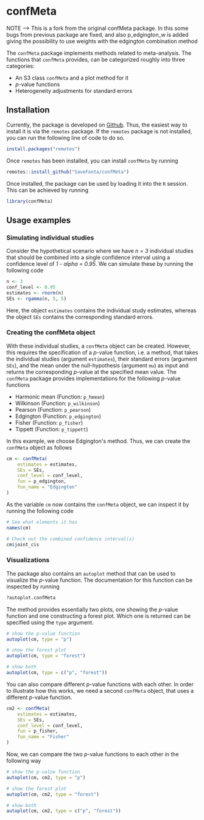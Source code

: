 # confMeta

NOTE --> This is a fork from the original confMeta package. In this some bugs from previous package are fixed, and also p_edgington_w is added giving the possibility to use weights with the edgington combination method

The `confMeta` package implements methods related to meta-analysis. The
functions that `confMeta` provides, can be categorized roughly into three
categories:

* An S3 class `confMeta` and a plot method for it
* *p*-value functions
* Heterogeneity adjustments for standard errors

## Installation

Currently, the package is developed on
[Github](https://github.com/felix-hof/confMeta). Thus, the easiest way to
install it is via the `remotes` package. If the `remotes` package is not
installed, you can run the following line of code to do so.

```r
install.packages("remotes")
```

Once `remotes` has been installed, you can install `confMeta` by running

```r
remotes::install_github("SaveFonta/confMeta")
```

Once installed, the package can be used by loading it into the `R` session. This
can be achieved by running

```r
library(confMeta)
```

## Usage examples


### Simulating individual studies
Consider the hypothetical scenario where we have *n = 3* individual studies
that should be combined into a single confidence interval using a confidence
level of *1 - alpha = 0.95*. We can simulate these by running the following code

```r
n <- 3
conf_level <- 0.95
estimates <- rnorm(n)
SEs <- rgamma(n, 5, 5)
```

Here, the object `estimates` contains the individual study estimates, whereas
the object `SEs` contains the corresponding standard errors.

### Creating the confMeta object

With these individual studies, a `confMeta` object can be created. However, this
requires the specification of a *p*-value function, i.e. a method, that takes
the individual studies (argument `estimates`), their standard errors
(argument `SEs`), and the mean under the null-hypothesis (argument `mu`)
as input and returns the corresponding *p*-value at the specified mean value.
The `confMeta` package provides implementations for the following *p*-value
functions

* Harmonic mean (Function: `p_hmean`)
* Wilkinson (Function: `p_wilkinson`)
* Pearson (Function: `p_pearson`)
* Edgington (Function: `p_edgington`)
* Fisher (Function: `p_fisher`)
* Tippett (Function: `p_tippett`)

In this example, we choose Edgington's method. Thus, we can create the 
`confMeta` object as follows

```r
cm <- confMeta(
    estimates = estimates,
    SEs = SEs,
    conf_level = conf_level,
    fun = p_edgington,
    fun_name = "Edgington"
)
```

As the variable `cm` now contains the `confMeta` object, we can inspect it by
running the following code 

```r
# See what elements it has
names(cm)

# Check out the combined confidence interval(s)
cm$joint_cis
```

### Visualizations

The package also contains an `autoplot` method that can be used to visualize the
*p*-value function. The documentation for this function can be inspected by
running

```r
?autoplot.confMeta
```

The method provides essentially two plots, one showing the *p*-value
function and one constructing a forest plot. Which one is returned can be
specified using the `type` argument.

```r
# show the p-value function
autoplot(cm, type = "p")

# show the forest plot
autoplot(cm, type = "forest")

# show both
autoplot(cm, type = c("p", "forest"))
```

You can also compare different *p*-value functions with each other. In order to
illustrate how this works, we need a second `confMeta` object, that uses a
different *p*-value function.

```r
cm2 <- confMeta(
    estimates = estimates,
    SEs = SEs,
    conf_level = conf_level,
    fun = p_fisher,
    fun_name = "Fisher"
)
```

Now, we can compare the two *p*-value functions to each other in the
following way

```r
# show the p-value function
autoplot(cm, cm2, type = "p")

# show the forest plot
autoplot(cm, cm2, type = "forest")

# show both
autoplot(cm, cm2, type = c("p", "forest"))
```
